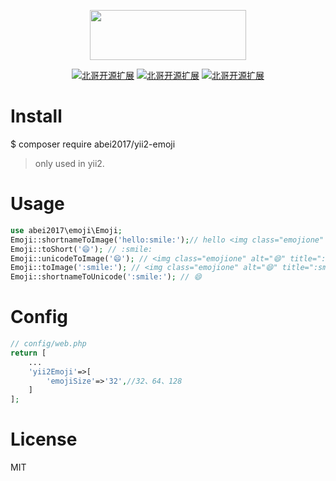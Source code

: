 <p align="center" style="margin-bottom:0!important;">
    <a href="http://nai8.me" target="_blank">
        <img width="250" height="80" src="http://nai8.me/images/ext-logos/yii2-emoji-logo.png">
    </a>
</p>
<p align="center">
  <a href="https://github.com/abei2017/yii2-emoji/issues"><img src="https://img.shields.io/github/issues/abei2017/yii2-emoji.svg" alt="北哥开源扩展"></a>
  <a href="https://github.com/abei2017/yii2-emoji"><img src="https://img.shields.io/github/forks/abei2017/yii2-emoji.svg" alt="北哥开源扩展"></a>
  <a href="https://github.com/abei2017/yii2-emoji"><img src="https://img.shields.io/github/stars/abei2017/yii2-emoji.svg" alt="北哥开源扩展"></a>
</p>

# Install
$ composer require abei2017/yii2-emoji
> only used in yii2.
# Usage
```php
use abei2017\emoji\Emoji;
Emoji::shortnameToImage('hello:smile:');// hello <img class="emojione" alt="😄" title=":smile:" src="https://cdn.jsdelivr.net/emojione/assets/3.1/png/32/1f604.png">
Emoji::toShort('😄'); // :smile:
Emoji::unicodeToImage('😄'); // <img class="emojione" alt="😄" title=":smile:" src="https://cdn.jsdelivr.net/emojione/assets/3.1/png/32/1f604.png">
Emoji::toImage(':smile:'); // <img class="emojione" alt="😄" title=":smile:" src="https://cdn.jsdelivr.net/emojione/assets/3.1/png/32/1f604.png">
Emoji::shortnameToUnicode(':smile:'); // 😄
```
# Config
```php
// config/web.php
return [
    ...
    'yii2Emoji'=>[
        'emojiSize'=>'32',//32、64、128
    ]
];
```

# License
MIT